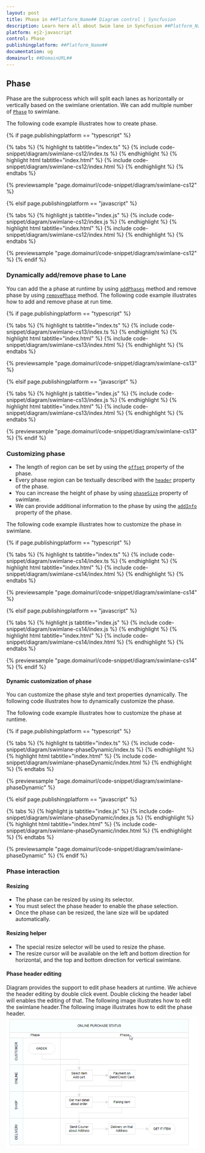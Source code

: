```yaml
---
layout: post
title: Phase in ##Platform_Name## Diagram control | Syncfusion
description: Learn here all about Swim lane in Syncfusion ##Platform_Name## Diagram control of Syncfusion Essential JS 2 and more.
platform: ej2-javascript
control: Phase 
publishingplatform: ##Platform_Name##
documentation: ug
domainurl: ##DomainURL##
---
```


## Phase

 Phase are the subprocess which will split each lanes as horizontally or vertically based on the swimlane orientation. We can add multiple number of [`Phase`](../api/diagram/phaseModel) to swimlane.

The following code example illustrates how to create phase.

{% if page.publishingplatform == "typescript" %}

 {% tabs %}
{% highlight ts tabtitle="index.ts" %}
{% include code-snippet/diagram/swimlane-cs12/index.ts %}
{% endhighlight %}
{% highlight html tabtitle="index.html" %}
{% include code-snippet/diagram/swimlane-cs12/index.html %}
{% endhighlight %}
{% endtabs %}
        
{% previewsample "page.domainurl/code-snippet/diagram/swimlane-cs12" %}

{% elsif page.publishingplatform == "javascript" %}

{% tabs %}
{% highlight js tabtitle="index.js" %}
{% include code-snippet/diagram/swimlane-cs12/index.js %}
{% endhighlight %}
{% highlight html tabtitle="index.html" %}
{% include code-snippet/diagram/swimlane-cs12/index.html %}
{% endhighlight %}
{% endtabs %}

{% previewsample "page.domainurl/code-snippet/diagram/swimlane-cs12" %}
{% endif %}

### Dynamically add/remove phase to Lane

 You can add the a phase at runtime by using [`addPhases`](../api/diagram/#addphases) method and remove phase by using [`removePhase`](../api/diagram/#removephase) method. The following code example illustrates how to add and remove phase at run time.

{% if page.publishingplatform == "typescript" %}

 {% tabs %}
{% highlight ts tabtitle="index.ts" %}
{% include code-snippet/diagram/swimlane-cs13/index.ts %}
{% endhighlight %}
{% highlight html tabtitle="index.html" %}
{% include code-snippet/diagram/swimlane-cs13/index.html %}
{% endhighlight %}
{% endtabs %}
        
{% previewsample "page.domainurl/code-snippet/diagram/swimlane-cs13" %}

{% elsif page.publishingplatform == "javascript" %}

{% tabs %}
{% highlight js tabtitle="index.js" %}
{% include code-snippet/diagram/swimlane-cs13/index.js %}
{% endhighlight %}
{% highlight html tabtitle="index.html" %}
{% include code-snippet/diagram/swimlane-cs13/index.html %}
{% endhighlight %}
{% endtabs %}

{% previewsample "page.domainurl/code-snippet/diagram/swimlane-cs13" %}
{% endif %}

### Customizing phase

* The length of region can be set by using the  [`offset`](../api/diagram/phaseModel#offset) property of the phase.
* Every phase region can be textually described with the [`header`](../api/diagram/headerModel) property of the phase.
* You can increase the height of phase by using [`phaseSize`](../api/diagram/swimLaneModel#phaseSize) property of swimlane.
* We can provide additional information to the phase by using the [`addInfo`](../api/diagram/phaseModel#addInfo) property of the phase.

The following code example illustrates how to customize the phase in swimlane.

{% if page.publishingplatform == "typescript" %}

 {% tabs %}
{% highlight ts tabtitle="index.ts" %}
{% include code-snippet/diagram/swimlane-cs14/index.ts %}
{% endhighlight %}
{% highlight html tabtitle="index.html" %}
{% include code-snippet/diagram/swimlane-cs14/index.html %}
{% endhighlight %}
{% endtabs %}
        
{% previewsample "page.domainurl/code-snippet/diagram/swimlane-cs14" %}

{% elsif page.publishingplatform == "javascript" %}

{% tabs %}
{% highlight js tabtitle="index.js" %}
{% include code-snippet/diagram/swimlane-cs14/index.js %}
{% endhighlight %}
{% highlight html tabtitle="index.html" %}
{% include code-snippet/diagram/swimlane-cs14/index.html %}
{% endhighlight %}
{% endtabs %}

{% previewsample "page.domainurl/code-snippet/diagram/swimlane-cs14" %}
{% endif %}

#### Dynamic customization of phase

 You can customize the phase style and text properties dynamically. The following code illustrates how to dynamically customize the phase.

 The following code example illustrates how to customize the phase at runtime.

{% if page.publishingplatform == "typescript" %}

 {% tabs %}
{% highlight ts tabtitle="index.ts" %}
{% include code-snippet/diagram/swimlane-phaseDynamic/index.ts %}
{% endhighlight %}
{% highlight html tabtitle="index.html" %}
{% include code-snippet/diagram/swimlane-phaseDynamic/index.html %}
{% endhighlight %}
{% endtabs %}
        
{% previewsample "page.domainurl/code-snippet/diagram/swimlane-phaseDynamic" %}

{% elsif page.publishingplatform == "javascript" %}

{% tabs %}
{% highlight js tabtitle="index.js" %}
{% include code-snippet/diagram/swimlane-phaseDynamic/index.js %}
{% endhighlight %}
{% highlight html tabtitle="index.html" %}
{% include code-snippet/diagram/swimlane-phaseDynamic/index.html %}
{% endhighlight %}
{% endtabs %}

{% previewsample "page.domainurl/code-snippet/diagram/swimlane-phaseDynamic" %}
{% endif %}

### Phase interaction

#### Resizing

* The phase can be resized by using its selector.
* You must select the phase header to enable the phase selection.
* Once the phase can be resized, the lane size will be updated automatically.

#### Resizing helper

* The special resize selector will be used to resize the phase.
* The resize cursor will be available on the left and bottom direction for horizontal, and the top and bottom direction for vertical swimlane.

#### Phase header editing

Diagram provides the support to edit phase headers at runtime. We achieve the header editing by double click event. Double clicking the header label will enables the editing of that. The following image illustrates how to edit the swimlane header.The following image illustrates how to edit the phase header. ![Phase Header Editing](images/phase-header-edit.gif)

